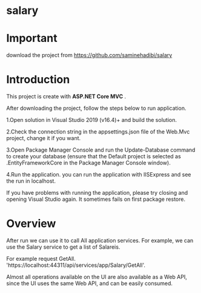 # salary

# Important

download  the project from https://github.com/saminehadibi/salary

# Introduction

This project is create with **ASP.NET Core MVC** .

After downloading the project, follow the steps below to run application.

1.Open solution in Visual Studio 2019 (v16.4)+ and build the solution.

2.Check the connection string in the appsettings.json file of the Web.Mvc project, change it if you want.

3.Open Package Manager Console and run the Update-Database command to create your database (ensure that the Default project is selected as .EntityFrameworkCore in the Package Manager Console window).

4.Run the application. you can run the application with IISExpress and see the run in localhost.

If you have problems with running the application, please try closing and opening Visual Studio again. It sometimes fails on first package restore.


# Overview
After run we can use it to call  All application services. For example, we can use the Salary service to get a list of Salareis.

For example request GetAll.
'https://localhost:44311/api/services/app/Salary/GetAll'.

Almost all operations available on the UI are also available as a Web API, since the UI uses the same Web API, and can be easily consumed.

